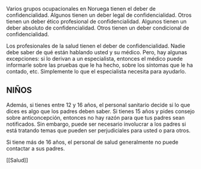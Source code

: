 Varios grupos ocupacionales en Noruega tienen el deber de confidencialidad. Algunos tienen un deber legal de confidencialidad. Otros tienen un deber ético profesional de confidencialidad. Algunos tienen un deber absoluto de confidencialidad. Otros tienen un deber condicional de confidencialidad.

Los profesionales de la salud tienen el deber de confidencialidad. Nadie debe saber de qué están hablando usted y su médico. Pero, hay algunas excepciones: si lo derivan a un especialista, entonces el médico puede informarle sobre las pruebas que le ha hecho, sobre los síntomas que le ha contado, etc. Simplemente lo que el especialista necesita para ayudarlo.

## NIÑOS

Además, si tienes entre 12 y 16 años, el personal sanitario decide si lo que dices es algo que los padres deben saber. Si tienes 15 años y pides consejo sobre anticoncepción, entonces no hay razón para que tus padres sean notificados. Sin embargo, puede ser necesario involucrar a los padres si está tratando temas que pueden ser perjudiciales para usted o para otros.

Si tiene más de 16 años, el personal de salud generalmente no puede contactar a sus padres.

[[Salud]]
